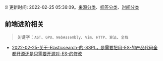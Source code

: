 :alarm_clock: 更新时间: 2022-02-25 05:36:09。[来源分类](../README.md)、[标签分类](../TAGS.md)、[时间分类](../TIMELINE.md)

## 前端进阶相关


> 关键字：`AST`、`GPU`、`WebAssembly`、`Vim`、`HTTP`、`算法`、`全栈`



- [2022-02-25-关于-Elasticsearch-的-SSPL，是需要把用-ES-的产品代码全都开源还是只需要开源对-ES-的修改](https://www.v2ex.com/t/836330) 